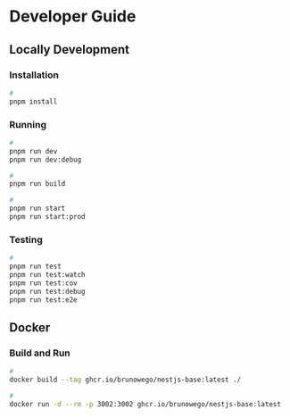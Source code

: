 # Developer Guide

## Locally Development

### Installation

```sh
#
pnpm install
```

### Running

```bash
#
pnpm run dev
pnpm run dev:debug

#
pnpm run build

#
pnpm run start
pnpm run start:prod
```

### Testing

```bash
#
pnpm run test
pnpm run test:watch
pnpm run test:cov
pnpm run test:debug
pnpm run test:e2e
```

## Docker

### Build and Run

```sh
#
docker build --tag ghcr.io/brunowego/nestjs-base:latest ./

#
docker run -d --rm -p 3002:3002 ghcr.io/brunowego/nestjs-base:latest
```
